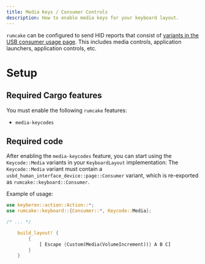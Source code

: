 ```yaml
---
title: Media Keys / Consumer Controls
description: How to enable media keys for your keyboard layout.
---
```


`rumcake` can be configured to send HID reports that consist of [variants in the USB consumer usage page](https://docs.rs/usbd-human-interface-device/latest/usbd_human_interface_device/page/enum.Consumer.html).
This includes media controls, application launchers, application controls, etc.

# Setup

## Required Cargo features

You must enable the following `rumcake` features:

- `media-keycodes`

## Required code

After enabling the `media-keycodes` feature, you can start using the `Keycode::Media` variants in your `KeyboardLayout` implementation:
The `Keycode::Media` variant must contain a `usbd_human_interface_device::page::Consumer` variant, which is re-exported as `rumcake::keyboard::Consumer`.

Example of usage:

```rust ins={2} ins="{Custom(Media(VolumeIncrement))}"
use keyberon::action::Action::*;
use rumcake::keyboard::{Consumer::*, Keycode::Media};

/* ... */

    build_layout! {
        {
            [ Escape {Custom(Media(VolumeIncrement))} A B C]
        }
    }
```
